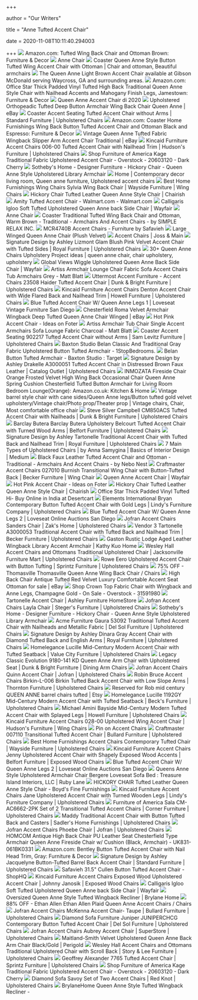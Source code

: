 +++
        
author = "Our Writers"
        
title = "Anne Tufted Accent Chair"
        
date = 2020-11-08T10:11:40.294003
        
+++
[ ![](https://images-na.ssl-images-amazon.com/images/I/91BHgMCvVmL._AC_SL1500_.jpg)](https://images-na.ssl-images-amazon.com/images/I/91BHgMCvVmL._AC_SL1500_.jpg) Amazon.com: Tufted Wing Back Chair and Ottoman Brown: Furniture & Decor
[ ![](https://images.costco-static.com/ImageDelivery/imageService?profileId=12026539&itemId=100394534-894&recipeName=680)](https://images.costco-static.com/ImageDelivery/imageService?profileId=12026539&itemId=100394534-894&recipeName=680) Anne Chair
[ ![](https://i.pinimg.com/originals/32/51/d0/3251d03ff1ffbba816699f00056d7a8c.jpg)](https://i.pinimg.com/originals/32/51/d0/3251d03ff1ffbba816699f00056d7a8c.jpg) Coaster Queen Anne Style Button Tufted Wing Accent Chair with Ottoman |  Chair and ottoman, Beautiful armchairs
[ ![](https://cdn11.bigcommerce.com/s-wjqe88vcza/images/stencil/1280x1280/products/22870/74303/f6a9aafd-ba04-4c36-aa8f-644c8510d718__49374.1599256876.jpg?c=2)](https://cdn11.bigcommerce.com/s-wjqe88vcza/images/stencil/1280x1280/products/22870/74303/f6a9aafd-ba04-4c36-aa8f-644c8510d718__49374.1599256876.jpg?c=2) The Queen Anne Light Brown Accent Chair available at Gibson McDonald  serving Waycross, GA and surrounding areas.
[ ![](https://images-na.ssl-images-amazon.com/images/I/91M3y2LTMlL._AC_SY450_.jpg)](https://images-na.ssl-images-amazon.com/images/I/91M3y2LTMlL._AC_SY450_.jpg) Amazon.com: Office Star Thick Padded Vinyl Tufted High Back Traditional  Queen Anne Style Chair with Nailhead Accents and Mahogany Finish Legs,  Jamestown: Furniture & Decor
[ ![](https://i.pinimg.com/originals/1a/b2/c9/1ab2c94ebbddfa9723c5bc83b512d12e.png)](https://i.pinimg.com/originals/1a/b2/c9/1ab2c94ebbddfa9723c5bc83b512d12e.png) Queen Anne Accent Chair di 2020
[ ![](https://i.ebayimg.com/images/g/poUAAOSwXKNdSRww/s-l400.jpg)](https://i.ebayimg.com/images/g/poUAAOSwXKNdSRww/s-l400.jpg) Upholstered Orthopeadic Tufted Deep Button Armchair Wing Back Chair Queen  Anne | eBay
[ ![](https://images.furnituredealer.net/img/products%2Fcoaster%2Fcolor%2Faccent%20seating_902218-b0.jpg)](https://images.furnituredealer.net/img/products%2Fcoaster%2Fcolor%2Faccent%20seating_902218-b0.jpg) Coaster Accent Seating Tufted Accent Chair without Arms | Standard  Furniture | Upholstered Chairs
[ ![](https://m.media-amazon.com/images/I/81CFohcZdNL._AC_UL400_.jpg)](https://m.media-amazon.com/images/I/81CFohcZdNL._AC_UL400_.jpg) Amazon.com: Coaster Home Furnishings Wing Back Button Tufted Accent Chair  and Ottoman Black and Espresso: Furniture & Decor
[ ![](https://i.ebayimg.com/images/g/31gAAOSwqDVex0kp/s-l300.jpg)](https://i.ebayimg.com/images/g/31gAAOSwqDVex0kp/s-l300.jpg) Vintage Queen Anne Tufted Fabric Wingback Slipper Arm Accent Chair  Traditional | eBay
[ ![](https://imageresizer.furnituredealer.net/img/remote/images.furnituredealer.net/img/products%2Fkincaid_furniture%2Fcolor%2Fkincaid%20accent%20chairs_006-00-b.jpg?width=878&height=600&scale=both&trim.threshold=80)](https://imageresizer.furnituredealer.net/img/remote/images.furnituredealer.net/img/products%2Fkincaid_furniture%2Fcolor%2Fkincaid%20accent%20chairs_006-00-b.jpg?width=878&height=600&scale=both&trim.threshold=80) Kincaid Furniture Accent Chairs 006-00 Tufted Accent Chair with Nailhead  Trim | Hudson's Furniture | Upholstered Chairs
[ ![](https://ak1.ostkcdn.com/images/products/9215803/Furniture-of-America-Barriston-Padded-Fabric-Accent-Chair-71bda792-468a-446b-ad41-130738930c9f_1000.jpg)](https://ak1.ostkcdn.com/images/products/9215803/Furniture-of-America-Barriston-Padded-Fabric-Accent-Chair-71bda792-468a-446b-ad41-130738930c9f_1000.jpg) Shop Furniture of America Kage Traditional Fabric Upholstered Accent Chair  - Overstock - 20603120 - Dark Cherry
[ ![](https://cdn.sothebyshome.com/media/catalog/product/cache/1/image/360x360/9df78eab33525d08d6e5fb8d27136e95/h/i/hickory_chair_queen_anne_style_upholstered_library_arm_chair_front.jpg)](https://cdn.sothebyshome.com/media/catalog/product/cache/1/image/360x360/9df78eab33525d08d6e5fb8d27136e95/h/i/hickory_chair_queen_anne_style_upholstered_library_arm_chair_front.jpg) Sotheby's Home - Designer Furniture - Hickory Chair - Queen Anne Style  Upholstered Library Armchair
[ ![](https://i.pinimg.com/originals/5c/28/72/5c287235088fc44a6faf7b259468a310.jpg)](https://i.pinimg.com/originals/5c/28/72/5c287235088fc44a6faf7b259468a310.jpg) Home | Contemporary decor living room, Queen anne furniture, Upholstered  accent chairs
[ ![](https://images.furnituredealer.net/img/products%2Fbest_home_furnishings%2Fcolor%2Fwing%20chairs_0710-b4.jpg)](https://images.furnituredealer.net/img/products%2Fbest_home_furnishings%2Fcolor%2Fwing%20chairs_0710-b4.jpg) Best Home Furnishings Wing Chairs Sylvia Wing Back Chair | Wayside  Furniture | Wing Chairs
[ ![](https://chairish-prod.freetls.fastly.net/image/product/master/eed38ed2-62fa-4682-9696-d771c8934c37/hickory-chair-tufted-leather-queen-anne-style-chair-3785)](https://chairish-prod.freetls.fastly.net/image/product/master/eed38ed2-62fa-4682-9696-d771c8934c37/hickory-chair-tufted-leather-queen-anne-style-chair-3785) Hickory Chair Tufted Leather Queen Anne Style Chair | Chairish
[ ![](https://i5.walmartimages.com/asr/b68fbe4c-0f4d-446b-a414-81733e5a5a88_2.226b5ec8ac90823293f7e4aa710e2a9b.jpeg)](https://i5.walmartimages.com/asr/b68fbe4c-0f4d-446b-a414-81733e5a5a88_2.226b5ec8ac90823293f7e4aa710e2a9b.jpeg) Amity Tufted Accent Chair - Walmart.com - Walmart.com
[ ![](https://secure.img1-fg.wfcdn.com/im/73804527/compr-r85/1106/110672220/igloo-soft-tufted-upholstered-queen-anne-back-side-chair.jpg)](https://secure.img1-fg.wfcdn.com/im/73804527/compr-r85/1106/110672220/igloo-soft-tufted-upholstered-queen-anne-back-side-chair.jpg) Calligaris Igloo Soft Tufted Upholstered Queen Anne back Side Chair |  Wayfair
[ ![](https://richmedia.ca-richimage.com/ImageDelivery/imageService?profileId=12026539&id=1791101&recipeId=496)](https://richmedia.ca-richimage.com/ImageDelivery/imageService?profileId=12026539&id=1791101&recipeId=496) Anne Chair
[ ![](https://st.hzcdn.com/simgs/b66159fa03c9b5aa_4-2700/home-design.jpg)](https://st.hzcdn.com/simgs/b66159fa03c9b5aa_4-2700/home-design.jpg) Coaster Traditional Tufted Wing Back Chair and Ottoman, Warm Brown -  Traditional - Armchairs And Accent Chairs - by SIMPLE RELAX INC.
[ ![](https://cdn.safavieh.com/furniture/mcr/zoom/mcr4740b-front.jpg)](https://cdn.safavieh.com/furniture/mcr/zoom/mcr4740b-front.jpg) MCR4740B Accent Chairs - Furniture by Safavieh
[ ![](https://www.rabbettesfurniture.ie/6695-thickbox_default/large-winged-queen-anne-chair-plush-velvet.webp)](https://www.rabbettesfurniture.ie/6695-thickbox_default/large-winged-queen-anne-chair-plush-velvet.webp) Large Winged Queen Anne Chair (Plush Velvet)
[ ![](https://secure.img1-fg.wfcdn.com/im/27878046/resize-h600-w600%5Ecompr-r85/5209/52097729/Accent+Chairs.jpg)](https://secure.img1-fg.wfcdn.com/im/27878046/resize-h600-w600%5Ecompr-r85/5209/52097729/Accent+Chairs.jpg) Accent Chairs | Joss & Main
[ ![](https://imageresizer.furnituredealer.net/img/remote/images.furnituredealer.net/img/products%2Fsignature_design_by_ashley%2Fcolor%2Flizmont_a3000196-b1.jpg?width=1024&height=768&scale=both&trim.threshold=50&trim.percentpadding=10)](https://imageresizer.furnituredealer.net/img/remote/images.furnituredealer.net/img/products%2Fsignature_design_by_ashley%2Fcolor%2Flizmont_a3000196-b1.jpg?width=1024&height=768&scale=both&trim.threshold=50&trim.percentpadding=10) Signature Design by Ashley Lizmont Glam Blush Pink Velvet Accent Chair with  Tufted Sides | Royal Furniture | Upholstered Chairs
[ ![](https://i.pinimg.com/236x/d7/8c/01/d78c01c7e62df459feaf33a0559a2280--wingback-armchair-vintage-armchair.jpg)](https://i.pinimg.com/236x/d7/8c/01/d78c01c7e62df459feaf33a0559a2280--wingback-armchair-vintage-armchair.jpg) 30+ Queen Anne Chairs Upholstery Project ideas | queen anne chair, chair  upholstery, upholstery
[ ![](https://secure.img1-fg.wfcdn.com/im/04604090/compr-r85/1245/124555617/wiggle-upholstered-queen-anne-back-side-chair.jpg)](https://secure.img1-fg.wfcdn.com/im/04604090/compr-r85/1245/124555617/wiggle-upholstered-queen-anne-back-side-chair.jpg) Global Views Wiggle Upholstered Queen Anne Back Side Chair | Wayfair
[ ![](https://assets.kogan.com/images/new-aim/NAI-UPHO-B-ARM04-GY/1-ce28c1ecb6-upho-b-arm04-gy-06.jpg?auto=webp&canvas=340%2C226&fit=bounds&height=226&quality=75&width=340)](https://assets.kogan.com/images/new-aim/NAI-UPHO-B-ARM04-GY/1-ce28c1ecb6-upho-b-arm04-gy-06.jpg?auto=webp&canvas=340%2C226&fit=bounds&height=226&quality=75&width=340) Artiss Armchair Lounge Chair Fabric Sofa Accent Chairs Tub Armchairs Grey -  Matt Blatt
[ ![](https://imageresizer.furnituredealer.net/img/remote/images.furnituredealer.net/img/products%2Futtermost%2Fcolor%2Faccent%20furniture%20-%20accent%20chairs_23508-b1.jpg?width=878&height=600&scale=both&trim.threshold=80)](https://imageresizer.furnituredealer.net/img/remote/images.furnituredealer.net/img/products%2Futtermost%2Fcolor%2Faccent%20furniture%20-%20accent%20chairs_23508-b1.jpg?width=878&height=600&scale=both&trim.threshold=80) Uttermost Accent Furniture - Accent Chairs 23508 Haider Tufted Accent Chair  | Dunk & Bright Furniture | Upholstered Chairs
[ ![](https://imageresizer.furnituredealer.net/img/remote/images.furnituredealer.net/img/products%2Fkincaid_furniture%2Fcolor%2Fkincaid%20accent%20chairs_831-00-b0.jpg?width=1024&height=768&scale=both&trim.threshold=50&trim.percentpadding=10)](https://imageresizer.furnituredealer.net/img/remote/images.furnituredealer.net/img/products%2Fkincaid_furniture%2Fcolor%2Fkincaid%20accent%20chairs_831-00-b0.jpg?width=1024&height=768&scale=both&trim.threshold=50&trim.percentpadding=10) Kincaid Furniture Accent Chairs Denton Accent Chair with Wide Flared Back  and Nailhead Trim | Howell Furniture | Upholstered Chairs
[ ![](https://cdn.filestackcontent.com/resize=w:528,h:528,f:crop/compress/quality=v:60/YpFzEtIuSeqhIjudjhZ3)](https://cdn.filestackcontent.com/resize=w:528,h:528,f:crop/compress/quality=v:60/YpFzEtIuSeqhIjudjhZ3) Blue Tufted Accent Chair W/ Queen Anne Legs 1 | Loveseat Vintage Furniture  San Diego
[ ![](https://i.ebayimg.com/images/g/48UAAOSwMPxe8x9X/s-l400.jpg)](https://i.ebayimg.com/images/g/48UAAOSwMPxe8x9X/s-l400.jpg) Chesterfield Roma Velvet Armchair Wingback Deep Tufted Queen Anne Chair  Winged | eBay
[ ![](https://foter.com/photos/236/hot-pink-accent-chair.jpg?s=ts3)](https://foter.com/photos/236/hot-pink-accent-chair.jpg?s=ts3) Hot Pink Accent Chair - Ideas on Foter
[ ![](https://assets.kogan.com/images/new-aim/NAI-UPHO-B-ARM04-CHA/1-775ea4bb6c-upho-b-arm04-cha-06.jpg?auto=webp&canvas=753%2C502&fit=bounds&height=502&quality=75&width=753)](https://assets.kogan.com/images/new-aim/NAI-UPHO-B-ARM04-CHA/1-775ea4bb6c-upho-b-arm04-cha-06.jpg?auto=webp&canvas=753%2C502&fit=bounds&height=502&quality=75&width=753) Artiss Armchair Tub Chair Single Accent Armchairs Sofa Lounge Fabric  Charcoal - Matt Blatt
[ ![](https://imageresizer.furnituredealer.net/img/remote/images.furnituredealer.net/img/products%2Fcoaster%2Fcolor%2Faccent%20seating_902217-b0.jpg?width=1024&height=768&scale=both&trim.threshold=50&trim.percentpadding=10)](https://imageresizer.furnituredealer.net/img/remote/images.furnituredealer.net/img/products%2Fcoaster%2Fcolor%2Faccent%20seating_902217-b0.jpg?width=1024&height=768&scale=both&trim.threshold=50&trim.percentpadding=10) Coaster Accent Seating 902217 Tufted Accent Chair without Arms | Sam Levitz  Furniture | Upholstered Chairs
[ ![](https://cdn.1stopbedrooms.com/media/catalog/product/cache/1/image/790x650/667cc8115599233893af4c0b7918c94e/9/5/9515-1.jpg)](https://cdn.1stopbedrooms.com/media/catalog/product/cache/1/image/790x650/667cc8115599233893af4c0b7918c94e/9/5/9515-1.jpg) Baxton Studio Belan Classic And Traditional Gray Fabric Upholstered Button Tufted  Armchair - 1StopBedrooms.
[ ![](https://target.scene7.com/is/image/Target/GUEST_32e0cfbc-aa41-4966-9868-8d7c6c6987af?wid=488&hei=488&fmt=pjpeg)](https://target.scene7.com/is/image/Target/GUEST_32e0cfbc-aa41-4966-9868-8d7c6c6987af?wid=488&hei=488&fmt=pjpeg) Belan Button Tufted Armchair - Baxton Studio : Target
[ ![](https://imageresizer.furnituredealer.net/img/remote/images.furnituredealer.net/img/products%2Fsignature_design_by_ashley%2Fcolor%2Fdrakelle_a3000051-b1.jpg?width=878&height=600&scale=both&trim.threshold=80)](https://imageresizer.furnituredealer.net/img/remote/images.furnituredealer.net/img/products%2Fsignature_design_by_ashley%2Fcolor%2Fdrakelle_a3000051-b1.jpg?width=878&height=600&scale=both&trim.threshold=80) Signature Design by Ashley Drakelle A3000051 Tufted Accent Chair in  Distressed Brown Faux Leather | Catalog Outlet | Upholstered Chairs
[ ![](https://images-na.ssl-images-amazon.com/images/I/51eLZxPBS1L._AC_SL1001_.jpg)](https://images-na.ssl-images-amazon.com/images/I/51eLZxPBS1L._AC_SL1001_.jpg) INMOZATA Fireside Chair Orange Frosted Velvet High Wing Back Occasional  Chair Queen Anne Spring Cushion Chesterfield Tufted Button Armchair for  Living Room Bedroom Lounge(Orange): Amazon.co.uk: Kitchen & Home
[ ![](https://i.pinimg.com/originals/17/c8/90/17c8901065374ee6c541d2aced630d25.png)](https://i.pinimg.com/originals/17/c8/90/17c8901065374ee6c541d2aced630d25.png) Vintage barrel style chair with cane sides/Queen Anne legs/Button tufted  gold velvet upholstery/Vintage chair/Photo prop/Theater prop | Vintage  chairs, Chair, Most comfortable office chair
[ ![](https://imageresizer.furnituredealer.net/img/remote/images.furnituredealer.net/img/products%2Fsteve_silver%2Fcolor%2Fcampbell-1172854226_cm850acs-b1.jpg?width=878&height=600&scale=both&trim.threshold=80)](https://imageresizer.furnituredealer.net/img/remote/images.furnituredealer.net/img/products%2Fsteve_silver%2Fcolor%2Fcampbell-1172854226_cm850acs-b1.jpg?width=878&height=600&scale=both&trim.threshold=80) Steve Silver Campbell CM850ACS Tufted Accent Chair with Nailheads | Dunk &  Bright Furniture | Upholstered Chairs
[ ![](https://imageresizer.furnituredealer.net/img/remote/images.furnituredealer.net/img/products%2Fbarclay_butera%2Fcolor%2Fbarclay%20butera%20upholstery--422221993_5300-11-b1.jpg?width=878&height=600&scale=both&trim.threshold=80)](https://imageresizer.furnituredealer.net/img/remote/images.furnituredealer.net/img/products%2Fbarclay_butera%2Fcolor%2Fbarclay%20butera%20upholstery--422221993_5300-11-b1.jpg?width=878&height=600&scale=both&trim.threshold=80) Barclay Butera Barclay Butera Upholstery Belcourt Tufted Accent Chair with  Turned Wood Arms | Belfort Furniture | Upholstered Chairs
[ ![](https://images.furnituredealer.net/img/products%2Fsignature_design_by_ashley%2Fcolor%2Ftartonelle_a3000053-b1.jpg)](https://images.furnituredealer.net/img/products%2Fsignature_design_by_ashley%2Fcolor%2Ftartonelle_a3000053-b1.jpg) Signature Design by Ashley Tartonelle Traditional Accent Chair with Tufted  Back and Nailhead Trim | Royal Furniture | Upholstered Chairs
[ ![](https://miro.medium.com/max/1066/1*wFhpN1JdjCF9X1vRbBGVMQ.jpeg)](https://miro.medium.com/max/1066/1*wFhpN1JdjCF9X1vRbBGVMQ.jpeg) 7 Main Types of Upholstered Chairs | by Anna Samygina | Basics of Interior  Design | Medium
[ ![](https://st.hzcdn.com/simgs/b021a7070c36279b_9-1134/home-design.jpg)](https://st.hzcdn.com/simgs/b021a7070c36279b_9-1134/home-design.jpg) Black Faux Leather Tufted Accent Chair and Ottoman - Traditional -  Armchairs And Accent Chairs - by Nebo Nest
[ ![](https://imageresizer.furnituredealer.net/img/remote/images.furnituredealer.net/img/products%2Fcraftmaster%2Fcolor%2Fcraftmaster%20accent%20chairs_027010%20burnish-bd8gx49v1m0mxpb79t7lsjw.jpg?width=878&height=600&scale=both&trim.threshold=80)](https://imageresizer.furnituredealer.net/img/remote/images.furnituredealer.net/img/products%2Fcraftmaster%2Fcolor%2Fcraftmaster%20accent%20chairs_027010%20burnish-bd8gx49v1m0mxpb79t7lsjw.jpg?width=878&height=600&scale=both&trim.threshold=80) Craftmaster Accent Chairs 027010 Burnish Transitional Wing Chair with  Button-Tufted Back | Becker Furniture | Wing Chair
[ ![](https://secure.img1-fg.wfcdn.com/im/30205503/resize-h310-w310%5Ecompr-r85/3819/38193864/queen-ann-spring-upholstered-side-chair-set-of-2.jpg)](https://secure.img1-fg.wfcdn.com/im/30205503/resize-h310-w310%5Ecompr-r85/3819/38193864/queen-ann-spring-upholstered-side-chair-set-of-2.jpg) Queen Anne Accent Chair | Wayfair
[ ![](https://foter.com/photos/235/hot-pink-accent-chair.jpg?s=ts3)](https://foter.com/photos/235/hot-pink-accent-chair.jpg?s=ts3) Hot Pink Accent Chair - Ideas on Foter
[ ![](https://chairish-prod.freetls.fastly.net/image/product/sized/35f3c837-2616-4c04-9125-4a50b101023b/hickory-chair-tufted-leather-queen-anne-style-chair-7254?aspect=fit&width=640&height=640)](https://chairish-prod.freetls.fastly.net/image/product/sized/35f3c837-2616-4c04-9125-4a50b101023b/hickory-chair-tufted-leather-queen-anne-style-chair-7254?aspect=fit&width=640&height=640) Hickory Chair Tufted Leather Queen Anne Style Chair | Chairish
[ ![](https://images-na.ssl-images-amazon.com/images/I/91SPCuDJnEL.jpg)](https://images-na.ssl-images-amazon.com/images/I/91SPCuDJnEL.jpg) Office Star Thick Padded Vinyl Tufted Hi- Buy Online in India at Desertcart
[ ![](https://imageresizer.furnituredealer.net/img/remote/images.furnituredealer.net/img/products%2Felements_international%2Fcolor%2Fbryan--1414108801_uby286100glg-b1.jpg?width=878&height=600&scale=both&trim.threshold=80)](https://imageresizer.furnituredealer.net/img/remote/images.furnituredealer.net/img/products%2Felements_international%2Fcolor%2Fbryan--1414108801_uby286100glg-b1.jpg?width=878&height=600&scale=both&trim.threshold=80) Elements International Bryan Contemporary Button Tufted Accent Chair with  Gold Legs | Lindy's Furniture Company | Upholstered Chairs
[ ![](https://cdn.filestackcontent.com/resize=w:528,h:528,f:crop/auto_image/compress/quality=v:60/PsL5n9USQJaTq1wm34Ax)](https://cdn.filestackcontent.com/resize=w:528,h:528,f:crop/auto_image/compress/quality=v:60/PsL5n9USQJaTq1wm34Ax) Blue Tufted Accent Chair W/ Queen Anne Legs 2 | Loveseat Online Auctions  San Diego
[ ![](https://imageresizer.furnituredealer.net/img/remote/images.furnituredealer.net/img/products%2Fjofran%2Fcolor%2Fjofran%20accent%20chairs_sanders-ch-taupe-b1.jpg?width=878&height=600&scale=both&trim.threshold=80)](https://imageresizer.furnituredealer.net/img/remote/images.furnituredealer.net/img/products%2Fjofran%2Fcolor%2Fjofran%20accent%20chairs_sanders-ch-taupe-b1.jpg?width=878&height=600&scale=both&trim.threshold=80) Jofran Accent Chairs Sanders Chair | Zak's Home | Upholstered Chairs
[ ![](https://imageresizer.furnituredealer.net/img/remote/images.furnituredealer.net/img/products%2Fsignature_design_by_ashley%2Fcolor%2Ftartonelle_a3000053-b1.jpg?width=878&height=600&scale=both&trim.threshold=80)](https://imageresizer.furnituredealer.net/img/remote/images.furnituredealer.net/img/products%2Fsignature_design_by_ashley%2Fcolor%2Ftartonelle_a3000053-b1.jpg?width=878&height=600&scale=both&trim.threshold=80) Vendor 3 Tartonelle A3000053 Traditional Accent Chair with Tufted Back and  Nailhead Trim | Becker Furniture | Upholstered Chairs
[ ![](https://www.kathykuohome.com/blog/wp-content/uploads/2016/11/gaston.jpg)](https://www.kathykuohome.com/blog/wp-content/uploads/2016/11/gaston.jpg) Gaston Rustic Lodge Aged Leather Wingback Library Accent Armchair | Kathy  Kuo Home
[ ![](https://imageresizer.furnituredealer.net/img/remote/images.furnituredealer.net/img/products%2Fwesley_hall%2Fcolor%2Faccent%20chairs%20and%20ottomans%20group_l8075-b2.jpg?width=878&height=600&scale=both&trim.threshold=80)](https://imageresizer.furnituredealer.net/img/remote/images.furnituredealer.net/img/products%2Fwesley_hall%2Fcolor%2Faccent%20chairs%20and%20ottomans%20group_l8075-b2.jpg?width=878&height=600&scale=both&trim.threshold=80) Wesley Hall Accent Chairs and Ottomans Traditional Upholstered Chair |  Jacksonville Furniture Mart | Upholstered Chairs
[ ![](https://images.furnituredealer.net/img/products%2Frowe%2Fcolor%2Feerof422_f421-000-27710-70-b1.jpg)](https://images.furnituredealer.net/img/products%2Frowe%2Fcolor%2Feerof422_f421-000-27710-70-b1.jpg) Rowe Eero Upholstered Accent Chair with Button Tufting | Sprintz Furniture  | Upholstered Chairs
[ ![](https://images.kaiyo.com/132477/thomasville/chairs/accent-chairs/thomasville-queen-anne-wing-back-chair.jpeg)](https://images.kaiyo.com/132477/thomasville/chairs/accent-chairs/thomasville-queen-anne-wing-back-chair.jpeg) 75% OFF - Thomasville Thomasville Queen Anne Wing Back Chair / Chairs
[ ![](https://i.ebayimg.com/images/g/U8IAAOSwez9e8yO9/s-l1600.jpg)](https://i.ebayimg.com/images/g/U8IAAOSwez9e8yO9/s-l1600.jpg) High Back Chair Antique Tufted Red Velvet Luxury Comfortable Accent Seat  Ottoman for sale | eBay
[ ![](https://ak1.ostkcdn.com/images/products/is/images/direct/66ae8401568d59c730157c590fa1e9c7542e7298/Crown-Top-Fabric-Chair-with-Wingback-and-Anne-Legs%2C-Champagne-Gold.jpg)](https://ak1.ostkcdn.com/images/products/is/images/direct/66ae8401568d59c730157c590fa1e9c7542e7298/Crown-Top-Fabric-Chair-with-Wingback-and-Anne-Legs%2C-Champagne-Gold.jpg) Shop Crown Top Fabric Chair with Wingback and Anne Legs, Champagne Gold -  On Sale - Overstock - 31591980
[ ![](https://ashleyfurniture.scene7.com/is/image/AshleyFurniture/A3000053-10x8-CROP?$AFHS-PDP-Zoomed$)](https://ashleyfurniture.scene7.com/is/image/AshleyFurniture/A3000053-10x8-CROP?$AFHS-PDP-Zoomed$) Tartonelle Accent Chair | Ashley Furniture HomeStore
[ ![](https://imageresizer.furnituredealer.net/img/remote/images.furnituredealer.net/img/products%2Fjofran%2Fcolor%2Fjofran%20accent%20chairs_layla-ch-flax-b1.jpg?width=878&height=600&scale=both&trim.threshold=80)](https://imageresizer.furnituredealer.net/img/remote/images.furnituredealer.net/img/products%2Fjofran%2Fcolor%2Fjofran%20accent%20chairs_layla-ch-flax-b1.jpg?width=878&height=600&scale=both&trim.threshold=80) Jofran Accent Chairs Layla Chair | Steger's Furniture | Upholstered Chairs
[ ![](https://cdn.sothebyshome.com/media/catalog/product/cache/1/image/736x460/9df78eab33525d08d6e5fb8d27136e95/h/i/hickory_chair_queen_anne_style_upholstered_library_arm_chair_3.jpg)](https://cdn.sothebyshome.com/media/catalog/product/cache/1/image/736x460/9df78eab33525d08d6e5fb8d27136e95/h/i/hickory_chair_queen_anne_style_upholstered_library_arm_chair_3.jpg) Sotheby's Home - Designer Furniture - Hickory Chair - Queen Anne Style  Upholstered Library Armchair
[ ![](https://imageresizer.furnituredealer.net/img/remote/images.furnituredealer.net/img/products%2Facme_furniture%2Fcolor%2Fgaura-433352010_53092-b1.jpg?width=878&height=600&scale=both&trim.threshold=80)](https://imageresizer.furnituredealer.net/img/remote/images.furnituredealer.net/img/products%2Facme_furniture%2Fcolor%2Fgaura-433352010_53092-b1.jpg?width=878&height=600&scale=both&trim.threshold=80) Acme Furniture Gaura 53092 Traditional Tufted Accent Chair with Nailheads  and Metallic Fabric | Del Sol Furniture | Upholstered Chairs
[ ![](https://imageresizer.furnituredealer.net/img/remote/images.furnituredealer.net/img/products%2Fsignature_design_by_ashley%2Fcolor%2Fdinara_a3000200-b1.jpg?width=1024&height=768&scale=both&trim.threshold=50&trim.percentpadding=10)](https://imageresizer.furnituredealer.net/img/remote/images.furnituredealer.net/img/products%2Fsignature_design_by_ashley%2Fcolor%2Fdinara_a3000200-b1.jpg?width=1024&height=768&scale=both&trim.threshold=50&trim.percentpadding=10) Signature Design by Ashley Dinara Gray Accent Chair with Diamond Tufted  Back and English Arms | Royal Furniture | Upholstered Chairs
[ ![](https://imageresizer.furnituredealer.net/img/remote/images.furnituredealer.net/img/products%2Fhomelegance%2Fcolor%2Flucille%20-%201192_1192be-b1.jpg?width=878&height=600&scale=both&trim.threshold=80)](https://imageresizer.furnituredealer.net/img/remote/images.furnituredealer.net/img/products%2Fhomelegance%2Fcolor%2Flucille%20-%201192_1192be-b1.jpg?width=878&height=600&scale=both&trim.threshold=80) Homelegance Lucille Mid-Century Modern Accent Chair with Tufted Seatback |  Value City Furniture | Upholstered Chairs
[ ![](https://imageresizer.furnituredealer.net/img/remote/images.furnituredealer.net/img/products%2Flegacy_classic%2Fcolor%2Fevolution%209180_9180-141%20kd-b3.jpg?width=878&height=600&scale=both&trim.threshold=80)](https://imageresizer.furnituredealer.net/img/remote/images.furnituredealer.net/img/products%2Flegacy_classic%2Fcolor%2Fevolution%209180_9180-141%20kd-b3.jpg?width=878&height=600&scale=both&trim.threshold=80) Legacy Classic Evolution 9180-141 KD Queen Anne Arm Chair with Upholstered  Seat | Dunk & Bright Furniture | Dining Arm Chairs
[ ![](https://imageresizer.furnituredealer.net/img/remote/images.furnituredealer.net/img/products%2Fjofran%2Fcolor%2Fjofran%20accent%20chairs_quinn-ch-dove-b4.jpg?width=878&height=600&scale=both&trim.threshold=80)](https://imageresizer.furnituredealer.net/img/remote/images.furnituredealer.net/img/products%2Fjofran%2Fcolor%2Fjofran%20accent%20chairs_quinn-ch-dove-b4.jpg?width=878&height=600&scale=both&trim.threshold=80) Jofran Accent Chairs Quinn Accent Chair | Jofran | Upholstered Chairs
[ ![](https://imageresizer.furnituredealer.net/img/remote/images.furnituredealer.net/img/products%2Frobin_bruce%2Fcolor%2Frobin%20bruce%20accent%20chairs_birkin-l-006-b2.jpg?width=1024&height=768&scale=both&trim.threshold=50&trim.percentpadding=10)](https://imageresizer.furnituredealer.net/img/remote/images.furnituredealer.net/img/products%2Frobin_bruce%2Fcolor%2Frobin%20bruce%20accent%20chairs_birkin-l-006-b2.jpg?width=1024&height=768&scale=both&trim.threshold=50&trim.percentpadding=10) Robin Bruce Accent Chairs Birkin-L-006 Birkin Tufted Back Accent Chair with  Low Slope Arms | Thornton Furniture | Upholstered Chairs
[ ![](https://i.etsystatic.com/13741348/r/il/a0c2fd/1156411479/il_794xN.1156411479_6rek.jpg)](https://i.etsystatic.com/13741348/r/il/a0c2fd/1156411479/il_794xN.1156411479_6rek.jpg) Reserved for Rob mid century QUEEN ANNE barrel chairs tufted | Etsy
[ ![](https://imageresizer.furnituredealer.net/img/remote/images.furnituredealer.net/img/products%2Fhomelegance%2Fcolor%2Flucille%20-%201192_1192gy-b1.jpg?width=878&height=600&scale=both&trim.threshold=80)](https://imageresizer.furnituredealer.net/img/remote/images.furnituredealer.net/img/products%2Fhomelegance%2Fcolor%2Flucille%20-%201192_1192gy-b1.jpg?width=878&height=600&scale=both&trim.threshold=80) Homelegance Lucille 1192GY Mid-Century Modern Accent Chair with Tufted  Seatback | Beck's Furniture | Upholstered Chairs
[ ![](https://imageresizer.furnituredealer.net/img/remote/images.furnituredealer.net/img/products%2Fmichael_amini%2Fcolor%2Fbayside--1752821034_kia-bays835-grv-216-b1.jpg?width=1024&height=768&scale=both&trim.threshold=50&trim.percentpadding=10)](https://imageresizer.furnituredealer.net/img/remote/images.furnituredealer.net/img/products%2Fmichael_amini%2Fcolor%2Fbayside--1752821034_kia-bays835-grv-216-b1.jpg?width=1024&height=768&scale=both&trim.threshold=50&trim.percentpadding=10) Michael Amini Bayside Mid-Century Modern Tufted Accent Chair with Splayed  Legs | Howell Furniture | Upholstered Chairs
[ ![](https://imageresizer.furnituredealer.net/img/remote/images.furnituredealer.net/img/products%2Fkincaid_furniture%2Fcolor%2Fkincaid%20accent%20chairs_028-00-b.jpg?w=300&h=300&trim.threshold=80)](https://imageresizer.furnituredealer.net/img/remote/images.furnituredealer.net/img/products%2Fkincaid_furniture%2Fcolor%2Fkincaid%20accent%20chairs_028-00-b.jpg?w=300&h=300&trim.threshold=80) Kincaid Furniture Accent Chairs 028-00 Upholstered Wing Accent Chair |  Hudson's Furniture | Wing Chairs
[ ![](https://i.pinimg.com/originals/8a/eb/40/8aeb402a3703ade977b67cbf55d6daf2.png)](https://i.pinimg.com/originals/8a/eb/40/8aeb402a3703ade977b67cbf55d6daf2.png) Pin on Accent Chairs
[ ![](https://imageresizer.furnituredealer.net/img/remote/images.furnituredealer.net/img/products%2Fcraftmaster%2Fcolor%2F007110_007110-greenpoint-45-b1.jpg?width=878&height=600&scale=both&trim.threshold=80)](https://imageresizer.furnituredealer.net/img/remote/images.furnituredealer.net/img/products%2Fcraftmaster%2Fcolor%2F007110_007110-greenpoint-45-b1.jpg?width=878&height=600&scale=both&trim.threshold=80) Craftmaster 007110 Transitional Tufted Accent Chair | Bullard Furniture | Upholstered  Chairs
[ ![](https://imageresizer.furnituredealer.net/img/remote/images.furnituredealer.net/img/products%2Fbest_home_furnishings%2Fcolor%2Fbest%20accent%20chairs_2510-21621-b0.jpg?width=1024&height=768&scale=both&trim.threshold=50&trim.percentpadding=10)](https://imageresizer.furnituredealer.net/img/remote/images.furnituredealer.net/img/products%2Fbest_home_furnishings%2Fcolor%2Fbest%20accent%20chairs_2510-21621-b0.jpg?width=1024&height=768&scale=both&trim.threshold=50&trim.percentpadding=10) Best Home Furnishings Accent Chairs Contemporary Tufted Chair | Wayside  Furniture | Upholstered Chairs
[ ![](https://imageresizer.furnituredealer.net/img/remote/images.furnituredealer.net/img/products%2Fkincaid_furniture%2Fcolor%2Fkincaid%20accent%20chairs_098-00-nishan%20ebony-b1.jpg?width=878&height=600&scale=both&trim.threshold=80)](https://imageresizer.furnituredealer.net/img/remote/images.furnituredealer.net/img/products%2Fkincaid_furniture%2Fcolor%2Fkincaid%20accent%20chairs_098-00-nishan%20ebony-b1.jpg?width=878&height=600&scale=both&trim.threshold=80) Kincaid Furniture Accent Chairs Jenny Upholstered Accent Chair with Shapely  Exposed Wood Accents | Belfort Furniture | Exposed Wood Chairs
[ ![](https://cdn.filestackcontent.com/resize=w:528,h:528,f:crop/auto_image/compress/quality=v:60/8999zt4SR5mpvrNG5hm1)](https://cdn.filestackcontent.com/resize=w:528,h:528,f:crop/auto_image/compress/quality=v:60/8999zt4SR5mpvrNG5hm1) Blue Tufted Accent Chair W/ Queen Anne Legs 2 | Loveseat Online Auctions  San Diego
[ ![](https://cdn0.rubylane.com/_pod/item/1666258/PL488/Queens-Anne-Style-Upholstered-Armchair-Chair-pic-1A-2048-10-f.jpg)](https://cdn0.rubylane.com/_pod/item/1666258/PL488/Queens-Anne-Style-Upholstered-Armchair-Chair-pic-1A-2048-10-f.jpg) Queens Anne Style Upholstered Armchair Chair Bergere Loveseat Sofa Bed :  Treasure Island Interiors, LLC | Ruby Lane
[ ![](https://cdn11.bigcommerce.com/s-keqqzk4lut/images/stencil/1280x1280/products/1469/18222/HICKORY_CHAIR_Tufted_Leather_Queen_Anne_Style_Chair_-_Boyds_Fine_Furnishings__45303.1591290283.JPG?c=2)](https://cdn11.bigcommerce.com/s-keqqzk4lut/images/stencil/1280x1280/products/1469/18222/HICKORY_CHAIR_Tufted_Leather_Queen_Anne_Style_Chair_-_Boyds_Fine_Furnishings__45303.1591290283.JPG?c=2) HICKORY CHAIR Tufted Leather Queen Anne Style Chair - Boyd's Fine  Furnishings
[ ![](https://imageresizer.furnituredealer.net/img/remote/images.furnituredealer.net/img/products%2Fkincaid_furniture%2Fcolor%2Fkincaid%20accent%20chairs_037-00-b.jpg?width=878&height=600&scale=both&trim.threshold=80)](https://imageresizer.furnituredealer.net/img/remote/images.furnituredealer.net/img/products%2Fkincaid_furniture%2Fcolor%2Fkincaid%20accent%20chairs_037-00-b.jpg?width=878&height=600&scale=both&trim.threshold=80) Kincaid Furniture Accent Chairs Jane Upholstered Accent Chair with Turned  Wooden Legs | Lindy's Furniture Company | Upholstered Chairs
[ ![](https://imageresizer.furnituredealer.net/img/remote/images.furnituredealer.net/img/products%2Ffurniture_of_america%2Fcolor%2Fsala--705881900_cm-ac6662-2pk-b1.jpg?width=878&height=600&scale=both&trim.threshold=80)](https://imageresizer.furnituredealer.net/img/remote/images.furnituredealer.net/img/products%2Ffurniture_of_america%2Fcolor%2Fsala--705881900_cm-ac6662-2pk-b1.jpg?width=878&height=600&scale=both&trim.threshold=80) Furniture of America Sala CM-AC6662-2PK Set of 2 Transitional Tufted Accent  Chairs | Corner Furniture | Upholstered Chairs
[ ![](https://imageresizer.furnituredealer.net/img/remote/images.furnituredealer.net/img/products%2Femerald%2Fcolor%2Fmaddy--529943850_u3822-05-08-b1.jpg?width=878&height=600&scale=both&trim.threshold=80)](https://imageresizer.furnituredealer.net/img/remote/images.furnituredealer.net/img/products%2Femerald%2Fcolor%2Fmaddy--529943850_u3822-05-08-b1.jpg?width=878&height=600&scale=both&trim.threshold=80) Maddy Traditional Accent Chair with Button Tufted Back and Casters |  Sadler's Home Furnishings | Upholstered Chairs
[ ![](https://imageresizer.furnituredealer.net/img/remote/images.furnituredealer.net/img/products%2Fjofran%2Fcolor%2Fjofran%20accent%20chairs_phoebe-ch-cream-b1.jpg?width=878&height=600&scale=both&trim.threshold=80)](https://imageresizer.furnituredealer.net/img/remote/images.furnituredealer.net/img/products%2Fjofran%2Fcolor%2Fjofran%20accent%20chairs_phoebe-ch-cream-b1.jpg?width=878&height=600&scale=both&trim.threshold=80) Jofran Accent Chairs Phoebe Chair | Jofran | Upholstered Chairs
[ ![](https://cdn.manomano.com/images/images_products/385786/P/8000819_1.jpg)](https://cdn.manomano.com/images/images_products/385786/P/8000819_1.jpg) HOMCOM Antique High Back Chair PU Leather Seat Chesterfield Type Armchair  Queen Anne Fireside Chair w/ Cushion (Black, Armchair) - UK831-061BK0331
[ ![](https://images-na.ssl-images-amazon.com/images/I/71FZeKa6eIL._AC_SX522_.jpg)](https://images-na.ssl-images-amazon.com/images/I/71FZeKa6eIL._AC_SX522_.jpg) Amazon.com: Bentley Button Tufted Accent Chair with Nail Head Trim, Gray:  Furniture & Decor
[ ![](https://imageresizer.furnituredealer.net/img/remote/images.furnituredealer.net/img/products%2Fsignature_design_by_ashley%2Fcolor%2Fjacquelyne_a3000203-b1.jpg?width=878&height=600&scale=both&trim.threshold=80)](https://imageresizer.furnituredealer.net/img/remote/images.furnituredealer.net/img/products%2Fsignature_design_by_ashley%2Fcolor%2Fjacquelyne_a3000203-b1.jpg?width=878&height=600&scale=both&trim.threshold=80) Signature Design by Ashley Jacquelyne Button-Tufted Barrel Back Accent Chair  | Standard Furniture | Upholstered Chairs
[ ![](https://images.shophq.com/is/image/ShopHQ/461-043?DefaultImage=1&$400x400_jpg$)](https://images.shophq.com/is/image/ShopHQ/461-043?DefaultImage=1&$400x400_jpg$) Safavieh 31.5" Cullen Button Tufted Accent Chair - ShopHQ
[ ![](https://imageresizer.furnituredealer.net/img/remote/images.furnituredealer.net/img/products%2Fkincaid_furniture%2Fcolor%2Fkincaid%20accent%20chairs_044-00-b.jpg?width=878&height=600&scale=both&trim.threshold=80)](https://imageresizer.furnituredealer.net/img/remote/images.furnituredealer.net/img/products%2Fkincaid_furniture%2Fcolor%2Fkincaid%20accent%20chairs_044-00-b.jpg?width=878&height=600&scale=both&trim.threshold=80) Kincaid Furniture Accent Chairs Exposed Wood Upholstered Accent Chair |  Johnny Janosik | Exposed Wood Chairs
[ ![](https://secure.img1-fg.wfcdn.com/im/10118705/resize-h800-w800%5Ecompr-r85/1106/110673877/Igloo+Soft+Tufted+Upholstered+Queen+Anne+back+Side+Chair.jpg)](https://secure.img1-fg.wfcdn.com/im/10118705/resize-h800-w800%5Ecompr-r85/1106/110673877/Igloo+Soft+Tufted+Upholstered+Queen+Anne+back+Side+Chair.jpg) Calligaris Igloo Soft Tufted Upholstered Queen Anne back Side Chair |  Wayfair
[ ![](https://www.brylanehome.com/on/demandware.static/-/Sites-masterCatalog_BrylaneHome/default/dw1500ef2c/images/hi-res/1591_49626_mc_0308.jpg)](https://www.brylanehome.com/on/demandware.static/-/Sites-masterCatalog_BrylaneHome/default/dw1500ef2c/images/hi-res/1591_49626_mc_0308.jpg) Oversized Queen Anne Style Tufted Wingback Recliner | Brylane Home
[ ![](https://images.kaiyo.com/42639/ethan-allen/chairs/accent-chairs/ethan-allen-plaid-queen-anne-accent-chairs.jpeg)](https://images.kaiyo.com/42639/ethan-allen/chairs/accent-chairs/ethan-allen-plaid-queen-anne-accent-chairs.jpeg) 88% OFF - Ethan Allen Ethan Allen Plaid Queen Anne Accent Chairs / Chairs
[ ![](https://imageresizer.furnituredealer.net/img/remote/images.furnituredealer.net/img/products%2Fjofran%2Fcolor%2Fjofran%20accent%20chairs_mckenna-ch-taupe-b1.jpg?width=878&height=600&scale=both&trim.threshold=80)](https://imageresizer.furnituredealer.net/img/remote/images.furnituredealer.net/img/products%2Fjofran%2Fcolor%2Fjofran%20accent%20chairs_mckenna-ch-taupe-b1.jpg?width=878&height=600&scale=both&trim.threshold=80) Jofran Accent Chairs McKenna Accent Chair- Taupe | Bullard Furniture | Upholstered  Chairs
[ ![](https://imageresizer.furnituredealer.net/img/remote/images.furnituredealer.net/img/products%2Fdiamond_sofa%2Fcolor%2Fjuniper-208217923_juniperchcg-b1.jpg?width=878&height=600&scale=both&trim.threshold=80)](https://imageresizer.furnituredealer.net/img/remote/images.furnituredealer.net/img/products%2Fdiamond_sofa%2Fcolor%2Fjuniper-208217923_juniperchcg-b1.jpg?width=878&height=600&scale=both&trim.threshold=80) Diamond Sofa Furniture Juniper JUNIPERCHCG Contemporary Button Tufted  Accent Chair | Del Sol Furniture | Upholstered Chairs
[ ![](https://imageresizer.furnituredealer.net/img/remote/images.furnituredealer.net/img/products%2Fjofran%2Fcolor%2Fjofran%20accent%20chairs_aubrey-ch-midnight-b1.jpg?width=1024&height=768&scale=both&trim.threshold=50&trim.percentpadding=10)](https://imageresizer.furnituredealer.net/img/remote/images.furnituredealer.net/img/products%2Fjofran%2Fcolor%2Fjofran%20accent%20chairs_aubrey-ch-midnight-b1.jpg?width=1024&height=768&scale=both&trim.threshold=50&trim.percentpadding=10) Jofran Accent Chairs Aubrey Accent Chair | SuperStore | Upholstered Chairs
[ ![](https://secure.img1-fg.wfcdn.com/im/34524290/compr-r85/6082/60820323/velvet-upholstered-queen-anne-back-arm-chair-blackgold.jpg)](https://secure.img1-fg.wfcdn.com/im/34524290/compr-r85/6082/60820323/velvet-upholstered-queen-anne-back-arm-chair-blackgold.jpg) Maitland-Smith Velvet Upholstered Queen Anne Back Arm Chair Black/Gold |  Perigold
[ ![](https://imageresizer.furnituredealer.net/img/remote/images.furnituredealer.net/img/products%2Fwesley_hall%2Fcolor%2Faccent%20chairs%20and%20ottomans%20group_l7045-b.jpg?width=878&height=600&scale=both&trim.threshold=80)](https://imageresizer.furnituredealer.net/img/remote/images.furnituredealer.net/img/products%2Fwesley_hall%2Fcolor%2Faccent%20chairs%20and%20ottomans%20group_l7045-b.jpg?width=878&height=600&scale=both&trim.threshold=80) Wesley Hall Accent Chairs and Ottomans Traditional Upholstered Chair with  Scroll Back | Story & Lee Furniture | Upholstered Chairs
[ ![](https://imageresizer.furnituredealer.net/img/remote/images.furnituredealer.net/img/products%2Fhuntington_house%2Fcolor%2F7765%20hh_7765-50-6137-76-bnnc7jvdddeqr0lw71sbnqq.jpg?w=300&h=300&trim.threshold=80)](https://imageresizer.furnituredealer.net/img/remote/images.furnituredealer.net/img/products%2Fhuntington_house%2Fcolor%2F7765%20hh_7765-50-6137-76-bnnc7jvdddeqr0lw71sbnqq.jpg?w=300&h=300&trim.threshold=80) Geoffrey Alexander 7765 Tufted Accent Chair | Sprintz Furniture | Upholstered  Chairs
[ ![](https://ak1.ostkcdn.com/images/products/is/images/direct/c599c5ba239311b65dc769376fa06675fcf3f6ff/Furniture-of-America-Kage-Traditional-Fabric-Upholstered-Accent-Chair.jpg?impolicy=medium)](https://ak1.ostkcdn.com/images/products/is/images/direct/c599c5ba239311b65dc769376fa06675fcf3f6ff/Furniture-of-America-Kage-Traditional-Fabric-Upholstered-Accent-Chair.jpg?impolicy=medium) Shop Furniture of America Kage Traditional Fabric Upholstered Accent Chair  - Overstock - 20603120 - Dark Cherry
[ ![](https://imageresizer.furnituredealer.net/img/remote/images.furnituredealer.net/img/products%2Fdiamond_sofa%2Fcolor%2Fsavoy-208217923_savoyachgp2pk-b1.jpg?width=878&height=600&scale=both&trim.threshold=80)](https://imageresizer.furnituredealer.net/img/remote/images.furnituredealer.net/img/products%2Fdiamond_sofa%2Fcolor%2Fsavoy-208217923_savoyachgp2pk-b1.jpg?width=878&height=600&scale=both&trim.threshold=80) Diamond Sofa Savoy Set of Two Accent Chairs | Red Knot | Upholstered Chairs
[ ![](https://images-na.ssl-images-amazon.com/images/I/51sAOnp5ioL._SS600_.jpg)](https://images-na.ssl-images-amazon.com/images/I/51sAOnp5ioL._SS600_.jpg) BrylaneHome Queen Anne Style Tufted Wingback Recliner -
